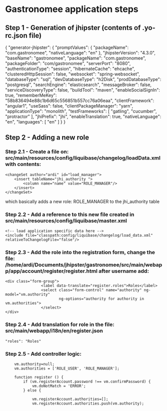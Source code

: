 # Gastronomee application steps

## Step 1 - Generation of jhipster (contents of .yo-rc.json file)

{
  "generator-jhipster": {
    "promptValues": {
      "packageName": "com.gastronomee",
      "nativeLanguage": "en"
    },
    "jhipsterVersion": "4.3.0",
    "baseName": "gastronomee",
    "packageName": "com.gastronomee",
    "packageFolder": "com/gastronomee",
    "serverPort": "8080",
    "authenticationType": "session",
    "hibernateCache": "ehcache",
    "clusteredHttpSession": false,
    "websocket": "spring-websocket",
    "databaseType": "sql",
    "devDatabaseType": "h2Disk",
    "prodDatabaseType": "postgresql",
    "searchEngine": "elasticsearch",
    "messageBroker": false,
    "serviceDiscoveryType": false,
    "buildTool": "maven",
    "enableSocialSignIn": true,
    "rememberMeKey": "58b836494e88c1b6d65c556851b557cc76a06eaa",
    "clientFramework": "angular1",
    "useSass": false,
    "clientPackageManager": "yarn",
    "applicationType": "monolith",
    "testFrameworks": [
      "gatling",
      "cucumber",
      "protractor"
    ],
    "jhiPrefix": "jhi",
    "enableTranslation": true,
    "nativeLanguage": "en",
    "languages": [
      "en"
    ]
  }
}

## Step 2 - Adding a new role 

### Step 2.1 - Create a file on: src/main/resources/config/liquibase/changelog/loadData.xml with contents:

<?xml version="1.0" encoding="utf-8"?>
<databaseChangeLog
    xmlns="http://www.liquibase.org/xml/ns/dbchangelog"
    xmlns:xsi="http://www.w3.org/2001/XMLSchema-instance"
    xsi:schemaLocation="http://www.liquibase.org/xml/ns/dbchangelog http://www.liquibase.org/xml/ns/dbchangelog/dbchangelog-3.5.xsd">

	<changeSet author="ardi" id="load_manager">
	    <insert tableName="jhi_authority ">
	        <column name="name" value="ROLE_MANAGER"/>
	    </insert>
	</changeSet>

</databaseChangeLog>


which basically adds a new role: ROLE_MANAGER to the jhi_authority table

### Step 2.2 - Add a reference to this new file created in src/main/resources/config/liquibase/master.xml 

    <!-- load application specific data here -->
    <include file="classpath:config/liquibase/changelog/load_data.xml" relativeToChangelogFile="false"/>
    

### Step 2.3 - Add the role into the registration form, change the file: /home/ardi/Documents/jhipster/gastronomee/src/main/webapp/app/account/register/register.html after username add:

    <div class="form-group">
		            <label data-translate="register.roles">Roles</label>
		            <select class="form-control" name="authority" ng-model="vm.authority"
		                    ng-options="authority for authority in vm.authorities">		               
		            </select>
	</div>


### Step 2.4 - Add translation for role in the file: src/main/webapp/i18n/en/register.json
	"roles": "Roles"

### Step 2.5 - Add controller logic:

        vm.authority=null;
        vm.authorities = ['ROLE_USER', 'ROLE_MANAGER'];
        
        function register () {
            if (vm.registerAccount.password !== vm.confirmPassword) {
                vm.doNotMatch = 'ERROR';
            } else {
            	
            	vm.registerAccount.authorities=[];
            	vm.registerAccount.authorities.push(vm.authority); 

